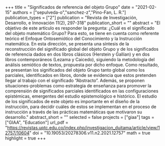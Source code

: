 +++
title = "Significados de referencia del objeto Grupo"
date = "2021-02-15"
authors = ["sepulveda-o","sanchez-z","Pino-Fan, L. R."]
publication_types = ["2"]
publication = "Revista de Investigación, Desarrollo, e Innovación 11(2), 297-318"
publication_short = ""
abstract = "El objetivo de este artículo es responder la pregunta: ¿Cuál es el significado del objeto matemático Grupo? Para esto, se tiene en cuenta como referente teórico el Enfoque Ontosemiótico del Conocimiento y la Instrucción matemática. En esta dirección, se presenta una síntesis de la reconstrucción del significado global del objeto Grupo y de los significados de referencia dados en dos libros clásicos (Herstein y Gallian) y en dos libros contemporáneos (Lezama y Caicedo), siguiendo la metodología del análisis semiótico de textos, propuesta por dicho enfoque. Como resultado, se presentan los significados del objeto Grupo tanto global como los parciales, identificados en libros, donde se evidencia que estos pretenden llegar al trabajo con el significado “Abstracto”. Además, se proponen situaciones-problemas como estrategia de enseñanza para promover la comprensión de significados parciales identificados en las configuraciones epistémicas, emergentes del estudio epistemológico e histórico. El estudio de los significados de este objeto es importante en el diseño de la instrucción, para decidir cuáles de estos se implementan en el proceso de instrucción a través de las prácticas matemáticas que motivaron su desarrollo."
abstract_short = ""
selected = false
projects = ["giaa"]
tags = ["GIAA", "Education"]
url_pdf = "https://revistas.uptc.edu.co/index.php/investigacion_duitama/article/view/12757/10604"
doi = "10.19053/20278306.v11.n2.2021.12757"
math = true
highlight = true
+++
